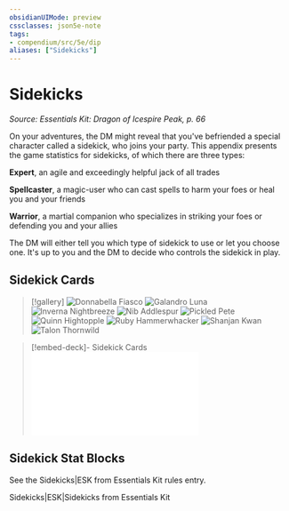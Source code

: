 ```yaml
---
obsidianUIMode: preview
cssclasses: json5e-note
tags:
- compendium/src/5e/dip
aliases: ["Sidekicks"]
---
```

# Sidekicks
*Source: Essentials Kit: Dragon of Icespire Peak, p. 66* 

On your adventures, the DM might reveal that you've befriended a special character called a sidekick, who joins your party. This appendix presents the game statistics for sidekicks, of which there are three types:

**Expert**, an agile and exceedingly helpful jack of all trades

**Spellcaster**, a magic-user who can cast spells to harm your foes or heal you and your friends

**Warrior**, a martial companion who specializes in striking your foes or defending you and your allies

The DM will either tell you which type of sidekick to use or let you choose one. It's up to you and the DM to decide who controls the sidekick in play.

## Sidekick Cards

> [!gallery]
> ![Donnabella Fiasco](/3-Mechanics/CLI/adventures/essentials-kit-dragon-of-icespire-peak/img/056-ynkgo-donnabella.webp#gallery)
> ![Galandro Luna](/3-Mechanics/CLI/adventures/essentials-kit-dragon-of-icespire-peak/img/057-leeom-galandro.webp#gallery)
> ![Inverna Nightbreeze](/3-Mechanics/CLI/adventures/essentials-kit-dragon-of-icespire-peak/img/058-l3v6r-inverna.webp#gallery)
> ![Nib Addlespur](/3-Mechanics/CLI/adventures/essentials-kit-dragon-of-icespire-peak/img/059-3krsm-nib.webp#gallery)
> ![Pickled Pete](/3-Mechanics/CLI/adventures/essentials-kit-dragon-of-icespire-peak/img/060-pu4f2-pete.webp#gallery)
> ![Quinn Hightopple](/3-Mechanics/CLI/adventures/essentials-kit-dragon-of-icespire-peak/img/061-gttxp-quinn.webp#gallery)
> ![Ruby Hammerwhacker](/3-Mechanics/CLI/adventures/essentials-kit-dragon-of-icespire-peak/img/062-1qyge-ruby.webp#gallery)
> ![Shanjan Kwan](/3-Mechanics/CLI/adventures/essentials-kit-dragon-of-icespire-peak/img/063-nemem-shanjan.webp#gallery)
> ![Talon Thornwild](/3-Mechanics/CLI/adventures/essentials-kit-dragon-of-icespire-peak/img/064-nrqv1-talon.webp#gallery)

> [!embed-deck]- Sidekick Cards
> ![Sidekick Cards](/3-Mechanics/CLI/decks/sidekick-cards-dip.md)

## Sidekick Stat Blocks

See the Sidekicks|ESK from Essentials Kit rules entry.

Sidekicks|ESK|Sidekicks from Essentials Kit